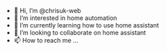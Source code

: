 - 👋 Hi, I’m @chrisuk-web
- 👀 I’m interested in home automation
- 🌱 I’m currently learning how to use home assistant
- 💞️ I’m looking to collaborate on home assistant
- 📫 How to reach me ...

<!---
chrisuk-web/chrisuk-web is a ✨ special ✨ repository because its `README.md` (this file) appears on your GitHub profile.
You can click the Preview link to take a look at your changes.
--->

